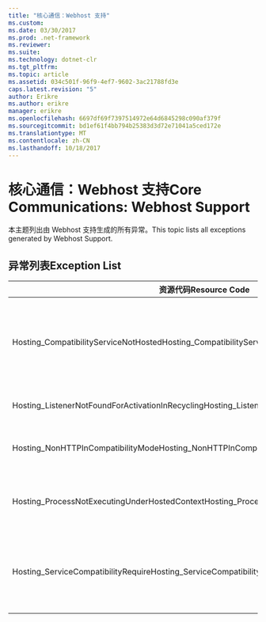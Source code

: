 ```yaml
---
title: "核心通信：Webhost 支持"
ms.custom: 
ms.date: 03/30/2017
ms.prod: .net-framework
ms.reviewer: 
ms.suite: 
ms.technology: dotnet-clr
ms.tgt_pltfrm: 
ms.topic: article
ms.assetid: 034c501f-96f9-4ef7-9602-3ac21788fd3e
caps.latest.revision: "5"
author: Erikre
ms.author: erikre
manager: erikre
ms.openlocfilehash: 6697df69f7397514972e64d6845298c090af379f
ms.sourcegitcommit: bd1ef61f4bb794b25383d3d72e71041a5ced172e
ms.translationtype: MT
ms.contentlocale: zh-CN
ms.lasthandoff: 10/18/2017
---
```

# <a name="core-communications-webhost-support"></a><span data-ttu-id="1a962-102">核心通信：Webhost 支持</span><span class="sxs-lookup"><span data-stu-id="1a962-102">Core Communications: Webhost Support</span></span>
<span data-ttu-id="1a962-103">本主题列出由 Webhost 支持生成的所有异常。</span><span class="sxs-lookup"><span data-stu-id="1a962-103">This topic lists all exceptions generated by Webhost Support.</span></span>  
  
## <a name="exception-list"></a><span data-ttu-id="1a962-104">异常列表</span><span class="sxs-lookup"><span data-stu-id="1a962-104">Exception List</span></span>  
  
|<span data-ttu-id="1a962-105">资源代码</span><span class="sxs-lookup"><span data-stu-id="1a962-105">Resource Code</span></span>|<span data-ttu-id="1a962-106">资源字符串</span><span class="sxs-lookup"><span data-stu-id="1a962-106">Resource String</span></span>|  
|-------------------|---------------------|  
|<span data-ttu-id="1a962-107">Hosting_CompatibilityServiceNotHosted</span><span class="sxs-lookup"><span data-stu-id="1a962-107">Hosting_CompatibilityServiceNotHosted</span></span>|<span data-ttu-id="1a962-108">此服务需要 ASP.NET 兼容性。</span><span class="sxs-lookup"><span data-stu-id="1a962-108">This service requires ASP.NET compatibility.</span></span> <span data-ttu-id="1a962-109">它还必须承载于 IIS 中。</span><span class="sxs-lookup"><span data-stu-id="1a962-109">It must also be hosted in IIS.</span></span> <span data-ttu-id="1a962-110">将服务承载于 IIS 中，并在 Web.config 中打开 ASP.NET 兼容性，或将 AspNetCompatibilityRequirementsAttribute.AspNetCompatibilityRequirementsMode 属性设置为“Required”以外的值。</span><span class="sxs-lookup"><span data-stu-id="1a962-110">Either host the service in IIS with ASP.NET compatibility turned on in Web.config or set the AspNetCompatibilityRequirementsAttribute.AspNetCompatibilityRequirementsMode property to a value other than Required.</span></span>|  
|<span data-ttu-id="1a962-111">Hosting_ListenerNotFoundForActivationInRecycling</span><span class="sxs-lookup"><span data-stu-id="1a962-111">Hosting_ListenerNotFoundForActivationInRecycling</span></span>|<span data-ttu-id="1a962-112">当前没有侦听指定地址的通道。</span><span class="sxs-lookup"><span data-stu-id="1a962-112">No channel is actively listening at the specified address.</span></span> <span data-ttu-id="1a962-113">如果正在回收应用程序，则会关闭服务。</span><span class="sxs-lookup"><span data-stu-id="1a962-113">If an application is recycling, the service is closed.</span></span>|  
|<span data-ttu-id="1a962-114">Hosting_NonHTTPInCompatibilityMode</span><span class="sxs-lookup"><span data-stu-id="1a962-114">Hosting_NonHTTPInCompatibilityMode</span></span>|<span data-ttu-id="1a962-115">受 ASP.NET 兼容性支持的协议只有 HTTP 和 HTTPS。</span><span class="sxs-lookup"><span data-stu-id="1a962-115">The only protocols that are supported under ASP.NET compatibility are HTTP and HTTPS.</span></span> <span data-ttu-id="1a962-116">删除指定终结点或对应用程序禁用 ASP.NET 兼容性。</span><span class="sxs-lookup"><span data-stu-id="1a962-116">Remove the specified endpoint or disable ASP.NET compatibility for the application.</span></span>|  
|<span data-ttu-id="1a962-117">Hosting_ProcessNotExecutingUnderHostedContext</span><span class="sxs-lookup"><span data-stu-id="1a962-117">Hosting_ProcessNotExecutingUnderHostedContext</span></span>|<span data-ttu-id="1a962-118">无法在当前宿主环境中调用指定的宿主进程。</span><span class="sxs-lookup"><span data-stu-id="1a962-118">The specified hosting processcannot be invoked within the current hosting environment.</span></span> <span data-ttu-id="1a962-119">此 API 要求调用应用程序承载于 Internet 信息服务或 Windows 进程激活服务中。</span><span class="sxs-lookup"><span data-stu-id="1a962-119">This API requires that the calling application be hosted in Internet Information Services or Windows Process Activation Service.</span></span>|  
|<span data-ttu-id="1a962-120">Hosting_ServiceCompatibilityRequire</span><span class="sxs-lookup"><span data-stu-id="1a962-120">Hosting_ServiceCompatibilityRequire</span></span>|<span data-ttu-id="1a962-121">无法激活此服务，因为此服务需要 ASP.NET 兼容性。</span><span class="sxs-lookup"><span data-stu-id="1a962-121">The service cannot be activated because it requires ASP.NET compatibility.</span></span> <span data-ttu-id="1a962-122">没有对此应用程序启用 ASP.NET 兼容性。</span><span class="sxs-lookup"><span data-stu-id="1a962-122">ASP.NET compatibility is not enabled for this application.</span></span> <span data-ttu-id="1a962-123">请在 Web.config 文件中启用 ASP.NET 兼容性，或设置 AspNetCompatibilityRequirementsAttribute.AspNetCompatibility。</span><span class="sxs-lookup"><span data-stu-id="1a962-123">Either enable ASP.NET compatibility in Web.config file or set the AspNetCompatibilityRequirementsAttribute.AspNetCompatibility.</span></span>|

